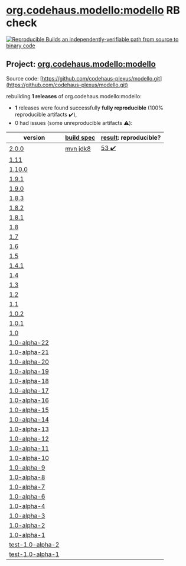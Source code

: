 [org.codehaus.modello:modello](https://search.maven.org/artifact/org.codehaus.modello/modello/) RB check
=======

[![Reproducible Builds](https://reproducible-builds.org/images/logos/rb.svg) an independently-verifiable path from source to binary code](https://reproducible-builds.org/)

## Project: [org.codehaus.modello:modello](https://search.maven.org/artifact/org.codehaus.modello/modello/)

Source code: [https://github.com/codehaus-plexus/modello.git](https://github.com/codehaus-plexus/modello.git)

rebuilding **1 releases** of org.codehaus.modello:modello:
- **1** releases were found successfully **fully reproducible** (100% reproducible artifacts :heavy_check_mark:),
- 0 had issues (some unreproducible artifacts :warning:):

| version | [build spec](BUILDSPEC.md) | [result](https://reproducible-builds.org/docs/jvm/): reproducible? |
| -- | --------- | ------ |
| [2.0.0](https://search.maven.org/artifact/org.codehaus.modello/modello/2.0.0/pom) | [mvn jdk8](modello-2.0.0.buildspec) | [53 :heavy_check_mark: ](modello-2.0.0.buildcompare) |
| [1.11](https://search.maven.org/artifact/org.codehaus.modello/modello/1.11/pom) | | |
| [1.10.0](https://search.maven.org/artifact/org.codehaus.modello/modello/1.10.0/pom) | | |
| [1.9.1](https://search.maven.org/artifact/org.codehaus.modello/modello/1.9.1/pom) | | |
| [1.9.0](https://search.maven.org/artifact/org.codehaus.modello/modello/1.9.0/pom) | | |
| [1.8.3](https://search.maven.org/artifact/org.codehaus.modello/modello/1.8.3/pom) | | |
| [1.8.2](https://search.maven.org/artifact/org.codehaus.modello/modello/1.8.2/pom) | | |
| [1.8.1](https://search.maven.org/artifact/org.codehaus.modello/modello/1.8.1/pom) | | |
| [1.8](https://search.maven.org/artifact/org.codehaus.modello/modello/1.8/pom) | | |
| [1.7](https://search.maven.org/artifact/org.codehaus.modello/modello/1.7/pom) | | |
| [1.6](https://search.maven.org/artifact/org.codehaus.modello/modello/1.6/pom) | | |
| [1.5](https://search.maven.org/artifact/org.codehaus.modello/modello/1.5/pom) | | |
| [1.4.1](https://search.maven.org/artifact/org.codehaus.modello/modello/1.4.1/pom) | | |
| [1.4](https://search.maven.org/artifact/org.codehaus.modello/modello/1.4/pom) | | |
| [1.3](https://search.maven.org/artifact/org.codehaus.modello/modello/1.3/pom) | | |
| [1.2](https://search.maven.org/artifact/org.codehaus.modello/modello/1.2/pom) | | |
| [1.1](https://search.maven.org/artifact/org.codehaus.modello/modello/1.1/pom) | | |
| [1.0.2](https://search.maven.org/artifact/org.codehaus.modello/modello/1.0.2/pom) | | |
| [1.0.1](https://search.maven.org/artifact/org.codehaus.modello/modello/1.0.1/pom) | | |
| [1.0](https://search.maven.org/artifact/org.codehaus.modello/modello/1.0/pom) | | |
| [1.0-alpha-22](https://search.maven.org/artifact/org.codehaus.modello/modello/1.0-alpha-22/pom) | | |
| [1.0-alpha-21](https://search.maven.org/artifact/org.codehaus.modello/modello/1.0-alpha-21/pom) | | |
| [1.0-alpha-20](https://search.maven.org/artifact/org.codehaus.modello/modello/1.0-alpha-20/pom) | | |
| [1.0-alpha-19](https://search.maven.org/artifact/org.codehaus.modello/modello/1.0-alpha-19/pom) | | |
| [1.0-alpha-18](https://search.maven.org/artifact/org.codehaus.modello/modello/1.0-alpha-18/pom) | | |
| [1.0-alpha-17](https://search.maven.org/artifact/org.codehaus.modello/modello/1.0-alpha-17/pom) | | |
| [1.0-alpha-16](https://search.maven.org/artifact/org.codehaus.modello/modello/1.0-alpha-16/pom) | | |
| [1.0-alpha-15](https://search.maven.org/artifact/org.codehaus.modello/modello/1.0-alpha-15/pom) | | |
| [1.0-alpha-14](https://search.maven.org/artifact/org.codehaus.modello/modello/1.0-alpha-14/pom) | | |
| [1.0-alpha-13](https://search.maven.org/artifact/org.codehaus.modello/modello/1.0-alpha-13/pom) | | |
| [1.0-alpha-12](https://search.maven.org/artifact/org.codehaus.modello/modello/1.0-alpha-12/pom) | | |
| [1.0-alpha-11](https://search.maven.org/artifact/org.codehaus.modello/modello/1.0-alpha-11/pom) | | |
| [1.0-alpha-10](https://search.maven.org/artifact/org.codehaus.modello/modello/1.0-alpha-10/pom) | | |
| [1.0-alpha-9](https://search.maven.org/artifact/org.codehaus.modello/modello/1.0-alpha-9/pom) | | |
| [1.0-alpha-8](https://search.maven.org/artifact/org.codehaus.modello/modello/1.0-alpha-8/pom) | | |
| [1.0-alpha-7](https://search.maven.org/artifact/org.codehaus.modello/modello/1.0-alpha-7/pom) | | |
| [1.0-alpha-6](https://search.maven.org/artifact/org.codehaus.modello/modello/1.0-alpha-6/pom) | | |
| [1.0-alpha-4](https://search.maven.org/artifact/org.codehaus.modello/modello/1.0-alpha-4/pom) | | |
| [1.0-alpha-3](https://search.maven.org/artifact/org.codehaus.modello/modello/1.0-alpha-3/pom) | | |
| [1.0-alpha-2](https://search.maven.org/artifact/org.codehaus.modello/modello/1.0-alpha-2/pom) | | |
| [1.0-alpha-1](https://search.maven.org/artifact/org.codehaus.modello/modello/1.0-alpha-1/pom) | | |
| [test-1.0-alpha-2](https://search.maven.org/artifact/org.codehaus.modello/modello/test-1.0-alpha-2/pom) | | |
| [test-1.0-alpha-1](https://search.maven.org/artifact/org.codehaus.modello/modello/test-1.0-alpha-1/pom) | | |
